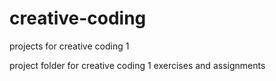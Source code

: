# creative-coding
projects for creative coding 1

project folder for creative coding 1 exercises and assignments
